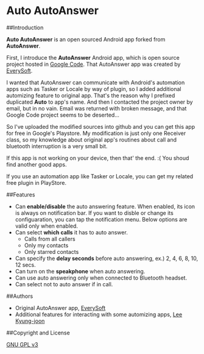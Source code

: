 Auto AutoAnswer
==============

##Introduction

**Auto AutoAnswer** is an open sourced Android app forked from **AutoAnswer**.


First, I introduce the **AutoAnswer** Android app, which is open source project hosted in [Google Code](https://code.google.com/p/auto-answer/).
That AutoAnswer app was created by [EverySoft](http://www.everysoft.com).

I wanted that AutoAnswer can communicate with Android's automation apps such as Tasker or Locale by way of plugin, so I added additional automizing feature to original app. That's the reason why I prefixed duplicated **Auto** to app's name. And then I contacted the project owner by email, but in no vain. Email was returned with broken message, and that Google Code project seems to be deserted...

So I've uploaded the modified sources into github and you can get this app for free in Google's Playstore.
My modification is just only one Receiver class, so my knowledge about original app's routines about call and bluetooth interruption is a very small bit.

If this app is not working on your device, then that' the end. :( You shoud find another good apps.


If you use an automation app like Tasker or Locale, you can get my related free plugin in PlayStore.

##Features

- Can **enable/disable** the auto answering feature. When enabled, its icon is always on notification bar. If you want to disble or change its configuaration, you can tap the notification menu. Below options are valid only when enabled.
- Can select **which calls** it has to auto answer.
  - Calls from all callers
  - Only my contacts
  - Only starred contacts
- Can specify the **delay seconds** before auto answering, ex.) 2, 4, 6, 8, 10, 12 secs.
- Can turn on the **speakphone** when auto answering.
- Can use auto answering only when connected to Bluetooth headset.
- Can select not to auto answer if in call.

##Authors

- Original AutoAnswer app, [EverySoft](http://www.everysoft.com)
- Additional features for interacting with some automizing apps, [Lee Kyung-joon](http://alogblog.com)

##Copyright and License

[GNU GPL v3](http://www.gnu.org/licenses/gpl.html)







